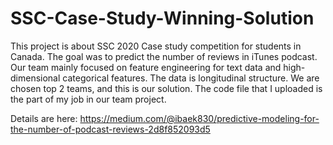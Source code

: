 # SSC-Case-Study-Winning-Solution

This project is about SSC 2020 Case study competition for students in Canada. The goal was to predict the number of reviews in iTunes podcast.
Our team mainly focused on feature engineering for text data and high-dimensional categorical features. The data is longitudinal structure.
We are chosen top 2 teams, and this is our solution. The code file that I uploaded is the part of my job in our team project.

Details are here: https://medium.com/@ibaek830/predictive-modeling-for-the-number-of-podcast-reviews-2d8f852093d5
